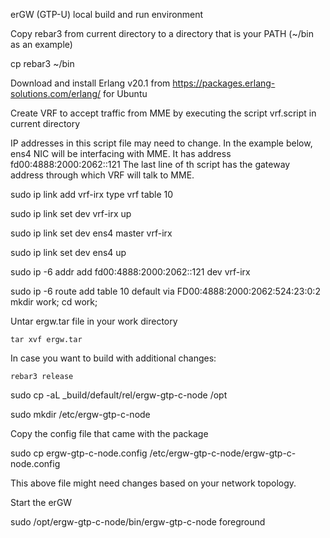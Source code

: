 erGW (GTP-U) local build and run environment

Copy rebar3 from current directory to a directory that is your PATH (~/bin as an example)

cp rebar3 ~/bin

Download and install Erlang v20.1 from https://packages.erlang-solutions.com/erlang/ for Ubuntu

Create VRF to accept traffic from MME by executing the script vrf.script in current directory

IP addresses in this script file may need to change. In the example below, ens4 NIC will be interfacing with MME. It has address fd00:4888:2000:2062::121 The last line of th script has the gateway address through which VRF will talk to MME.

  sudo ip link add vrf-irx type vrf table 10  

  sudo ip link set dev vrf-irx up  

  sudo ip link set dev ens4 master vrf-irx  

  sudo ip link set dev ens4 up  

  sudo ip -6 addr add fd00:4888:2000:2062::121 dev vrf-irx  

  sudo ip -6 route add table 10 default via FD00:4888:2000:2062:524:23:0:2  
mkdir work; cd work;

Untar ergw.tar file in your work directory

	tar xvf ergw.tar

In case you want to build with additional changes:

	rebar3 release

sudo cp -aL _build/default/rel/ergw-gtp-c-node /opt

sudo mkdir /etc/ergw-gtp-c-node

Copy the config file that came with the package

sudo cp ergw-gtp-c-node.config /etc/ergw-gtp-c-node/ergw-gtp-c-node.config

This above file might need changes based on your network topology.

Start the erGW

sudo /opt/ergw-gtp-c-node/bin/ergw-gtp-c-node foreground

